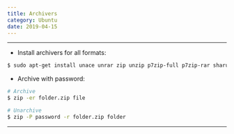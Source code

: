 ```yaml
---
title: Archivers
category: Ubuntu
date: 2019-04-15
---
```


-----

* Install archivers for all formats:
```bash
$ sudo apt-get install unace unrar zip unzip p7zip-full p7zip-rar sharutils rar uudeview mpack arj cabextract file-roller
```

* Archive with password:
```bash
# Archive
$ zip -er folder.zip file

# Unarchive
$ zip -P password -r folder.zip folder
```

-----
